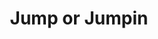 ---
pid: LS27
title: Jump or Jumpin
location_transcription: Unsure
zipcode: '19103'
outside_phl: 
neighborhood: Rittenhouse Square,Avenue of The Arts,Logan Square,Fitler Square
age: '33'
age_range: 30-39
instagram: 
image_file_name: LS_27.jpg
proposal_transcription: inter active and engaging
topic: Unknown
topic_summary: '0'
type: Interactive
keywords_other: 
credit: 
image_labels: 
twitter: 
facebook: 
permalink: "/monuments/ls27/"
layout: item-page
---